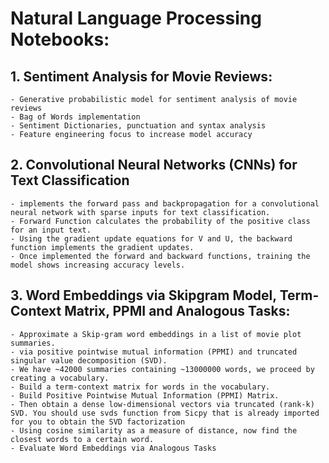 # Natural Language Processing Notebooks:

## 1. Sentiment Analysis for Movie Reviews:
    - Generative probabilistic model for sentiment analysis of movie reviews
    - Bag of Words implementation
    - Sentiment Dictionaries, punctuation and syntax analysis
    - Feature engineering focus to increase model accuracy
    
## 2. Convolutional Neural Networks (CNNs) for Text Classification
    - implements the forward pass and backpropagation for a convolutional neural network with sparse inputs for text classification.
    - Forward Function calculates the probability of the positive class for an input text.
    - Using the gradient update equations for V and U, the backward function implements the gradient updates.
    - Once implemented the forward and backward functions, training the model shows increasing accuracy levels.
    
## 3. Word Embeddings via Skipgram Model, Term-Context Matrix, PPMI and Analogous Tasks:
    - Approximate a Skip-gram word embeddings in a list of movie plot summaries.
    - via positive pointwise mutual information (PPMI) and truncated singular value decomposition (SVD).
    - We have ~42000 summaries containing ~13000000 words, we proceed by creating a vocabulary.
    - Build a term-context matrix for words in the vocabulary.
    - Build Positive Pointwise Mutual Information (PPMI) Matrix.
    - Then obtain a dense low-dimensional vectors via truncated (rank-k) SVD. You should use svds function from Sicpy that is already imported for you to obtain the SVD factorization
    - Using cosine similarity as a measure of distance, now find the closest words to a certain word. 
    - Evaluate Word Embeddings via Analogous Tasks
